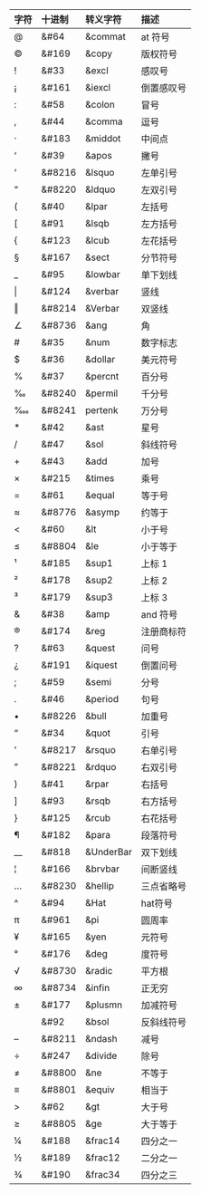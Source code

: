 | 字符 | 十进制 | 转义字符  | 描述       |
| :--- | :----- | :-------- | :--------- |
| @    | &#64   | &commat   | at 符号    |
| ©    | &#169  | &copy     | 版权符号   |
| !    | &#33   | &excl     | 感叹号     |
| ¡    | &#161  | &iexcl    | 倒置感叹号 |
| :    | &#58   | &colon    | 冒号       |
| ,    | &#44   | &comma    | 逗号       |
| ·    | &#183  | &middot   | 中间点     |
| ‘    | &#39   | &apos     | 撇号       |
| ‘    | &#8216 | &lsquo    | 左单引号   |
| “    | &#8220 | &ldquo    | 左双引号   |
| (    | &#40   | &lpar     | 左括号     |
| [    | &#91   | &lsqb     | 左方括号   |
| {    | &#123  | &lcub     | 左花括号   |
| §    | &#167  | &sect     | 分节符号   |
| _    | &#95   | &lowbar   | 单下划线   |
| \|   | &#124  | &verbar   | 竖线       |
| ‖    | &#8214 | &Verbar   | 双竖线     |
| ∠    | &#8736 | &ang      | 角         |
| #    | &#35   | &num      | 数字标志   |
| $    | &#36   | &dollar   | 美元符号   |
| %    | &#37   | &percnt   | 百分号     |
| ‰    | &#8240 | &permil   | 千分号     |
| ‱    | &#8241 | pertenk   | 万分号     |
| *    | &#42   | &ast      | 星号       |
| /    | &#47   | &sol      | 斜线符号   |
| +    | &#43   | &add      | 加号       |
| ×    | &#215  | &times    | 乘号       |
| =    | &#61   | &equal    | 等于号     |
| ≈    | &#8776 | &asymp    | 约等于     |
| <    | &#60   | &lt       | 小于号     |
| ≤    | &#8804 | &le       | 小于等于   |
| ¹    | &#185  | &sup1     | 上标 1     |
| ²    | &#178  | &sup2     | 上标 2     |
| ³    | &#179  | &sup3     | 上标 3     |
| &    | &#38   | &amp      | and 符号   |
| ®    | &#174  | &reg      | 注册商标符 |
| ?    | &#63   | &quest    | 问号       |
| ¿    | &#191  | &iquest   | 倒置问号   |
| ;    | &#59   | &semi     | 分号       |
| .    | &#46   | &period   | 句号       |
| •    | &#8226 | &bull     | 加重号     |
| “    | &#34   | &quot     | 引号       |
| ’    | &#8217 | &rsquo    | 右单引号   |
| ”    | &#8221 | &rdquo    | 右双引号   |
| )    | &#41   | &rpar     | 右括号     |
| ]    | &#93   | &rsqb     | 右方括号   |
| }    | &#125  | &rcub     | 右花括号   |
| ¶    | &#182  | &para     | 段落符号   |
| __   | &#818  | &UnderBar | 双下划线   |
| ¦    | &#166  | &brvbar   | 间断竖线   |
| …    | &#8230 | &hellip   | 三点省略号 |
| ^    | &#94   | &Hat      | hat符号    |
| π    | &#961  | &pi       | 圆周率     |
| ¥    | &#165  | &yen      | 元符号     |
| °    | &#176  | &deg      | 度符号     |
| √    | &#8730 | &radic    | 平方根     |
| ∞    | &#8734 | &infin    | 正无穷     |
| ±    | &#177  | &plusmn   | 加减符号   |
|      | &#92   | &bsol     | 反斜线符号 |
| –    | &#8211 | &ndash    | 减号       |
| ÷    | &#247  | &divide   | 除号       |
| ≠    | &#8800 | &ne       | 不等于     |
| ≡    | &#8801 | &equiv    | 相当于     |
| >    | &#62   | &gt       | 大于号     |
| ≥    | &#8805 | &ge       | 大于等于   |
| ¼    | &#188  | &frac14   | 四分之一   |
| ½    | &#189  | &frac12   | 二分之一   |
| ¾    | &#190  | &frac34   | 四分之三   |